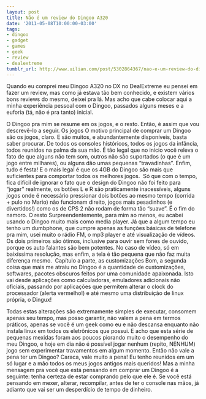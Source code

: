 ```yaml
---
layout: post
title: Não é um review do Dingoo A320
date: '2011-05-08T10:00:00-03:00'
tags:
- dingoo
- gadget
- games
- geek
- review
- dealextreme
tumblr_url: http://www.uilian.com/post/5302864367/nao-e-um-review-do-dingoo-a320
---
```

Quando eu comprei meu Dingoo A320 no DX no DealExtreme eu pensei em fazer um review, mas como já estava tão bem conhecido, e existem vários bons reviews do mesmo, deixei pra lá.
Mas acho que cabe colocar aqui a minha experiência pessoal com o Dingoo, passados alguns meses e a euforia (tá, não é pra tanto) inicial.

O Dingoo pra mim se resume em os jogos, e o resto. Então, é assim que vou descrevê-lo a seguir.
Os jogos
O motivo principal de comprar um Dingoo são os jogos, claro. E são muitos, e abundantemente disponíveis, basta saber procurar. De todos os consoles históricos, todos os jogos da infância, todos reunidos na palma da sua mão. É tão legal que no início você releva o fato de que alguns não tem som, outros não são suportados (o que é um jogo entre milhares), ou alguns dão umas pequenas “travadinhas”. Enfim, tudo é festa!
E o mais legal é que os 4GB do Dingoo são mais que suficientes para comportar todos os melhores jogos. 
Só que com o tempo, fica difícil de ignorar o fato que o design do Dingoo não foi feito para “jogar” realmente, os botões L e R são praticamente inacessíveis, alguns jogos onde é necessário pressionar dois botões ao mesmo tempo (corrida + pulo no Mario) não funcionam direito, jogos mais pesadinhos (e divertidos!) como os de CPS 2 não rodam de forma tão “suave”. É o fim do namoro.
O resto
Surpreendentemente, para mim ao menos, eu acabei usando o Dingoo muito mais como media player. Já que a algum tempo eu tenho um dumbphone, que cumpre apenas as funções básicas de telefone pra mim, usei muito o rádio FM, o mp3 player e até visualização de vídeos. Os dois primeiros são ótimos, inclusive para ouvir sem fones de ouvido, porque os auto falantes são bem potentes.
No caso de vídeo, só em baixíssima resolução, mas enfim, a tela é tão pequena que não faz muita diferença mesmo. 
Capítulo a parte, as customizações
Bom, a segunda coisa que mais me atraiu no Dingoo é a quantidade de customizações, softwares, pacotes obscuros feitos por uma comunidade apaixonada. Isto vai desde aplicações como calculadoras, emuladores adicionais não oficiais, passando por aplicações que permitem alterar o clock do processador (alerta vermelho!) e até mesmo uma distribuição de linux própria, o Dingux!

Todas estas alterações são extremamente simples de executar, consomem apenas seu tempo, mas posso garantir, não valem a pena em termos práticos, apenas se você é um geek como eu e não descansa enquanto não instala linux em todos os eletrônicos que possui.
E acho que esta série de pequenas mexidas foram aos poucos piorando muito o desempenho do meu Dingoo, e hoje em dia não é possível jogar nenhum (repito, NENHUM) jogo sem experimentar travamentos em algum momento.
Então não vale a pena ter um Dingoo?
Caraca, vale muito a pena! Eu tenho reunidos em um só lugar e a mão todos os meus jogos antigos mais queridos!
Mas a minha mensagem pra você que está pensando em comprar um Dingoo é a seguinte: tenha certeza de estar comprando pelo que ele é. Se você está pensando em mexer, alterar, recompilar, antes de ter o console nas mãos, já adianto que vai ser um desperdício de tempo de dinheiro.
